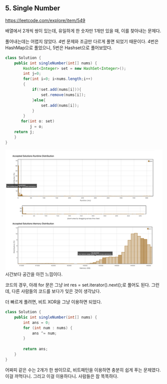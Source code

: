 ## 5. Single Number

https://leetcode.com/explore/item/549

배열에서 2개씩 쌍이 있는데, 유일하게 한 숫자만 1개만 있을 때, 이를 찾아내는 문제다.

풀어내는데는 어렵지 않았다. 4번 문제와 조금만 다르게 풀면 되었기 때문이다. 4번은 HashMap으로 풀었으니, 5번은 Hashset으로 풀어보았다.
```java
class Solution {
    public int singleNumber(int[] nums) {
        HashSet<Integer> set = new HashSet<Integer>();
        int j=0;
        for(int i=0; i<nums.length;i++)
        {
            if(!set.add(nums[i])){
                set.remove(nums[i]);
            }else{
                set.add(nums[i]);
            }
        }
       for(int o: set)
           j = o;
    return j;
    }
}
```
![Alt text](image-5.png)
시간보다 공간을 아낀 느낌이다. 

코드의 경우, 아래 for 문은 그냥 int res = set.iterator().next();로 풀어도 된다. 
그런데, 다른 사람들의 코드를 보다가 잊은 것이 생각났다.

더 빠르게 풀려면, 비트 XOR을 그냥 이용하면 되었다. 

```java
class Solution {
    public int singleNumber(int[] nums) {
        int ans = 0;
        for (int num : nums) {
            ans ^= num;
        }

        return ans;
    }
}
```
어짜피 같은 수는 2개가 한 쌍이므로, 비트패턴을 이용하면 충분히 쉽게 푸는 문제였다.
이걸 까먹다니. 그리고 이걸 이용하다니. 사람들은 참 똑똑하다.